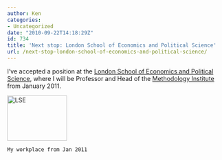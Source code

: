 ```yaml
---
author: Ken
categories:
- Uncategorized
date: "2010-09-22T14:18:29Z"
id: 734
title: 'Next stop: London School of Economics and Political Science'
url: /next-stop-london-school-of-economics-and-political-science/
---
```

I&#8217;ve accepted a position at the [London School of Economics and Political Science](http://www.lse.ac.uk "LSE"), where I will be Professor and Head of the [Methodology Institute](http://www2.lse.ac.uk/methodologyInstitute/Home.aspx "LSE MI") from January 2011.


  [<img class="size-medium wp-image-776 " title="London School of Economics" src="/assets/images/106770774_c07f5200db1-300x225.jpg" alt="LSE" width="139" height="105" srcset="/assets/images/106770774_c07f5200db1-300x225.jpg 300w, /assets/images/106770774_c07f5200db1.jpg 500w" sizes="(max-width: 139px) 100vw, 139px" />](/assets/images/106770774_c07f5200db1.jpg)
  
  
    My workplace from Jan 2011
  


